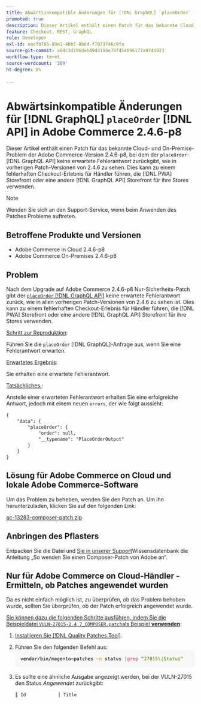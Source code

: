 ```yaml
---
title: Abwärtsinkompatible Änderungen für [!DNL GraphQL] `placeOrder` [!DNL API] in Adobe Commerce 2.4.6-p8
promoted: true
description: Dieser Artikel enthält einen Patch für das bekannte Cloud- und On-Premise-Problem der Adobe Commerce-Version 2.4.6-p8, bei dem „placeOrder [!DNL GraphQL API]  keine erwartete Fehlerantwort zurückgibt, wie in vorherigen Patch-Versionen von 2.4.6 zu sehen. Dies kann zu einem fehlerhaften Kauferlebnis führen, wenn Händler die PWA-Storefront oder eine andere  [!DNL GraphQL API]-basierte Storefront für ihre Stores verwenden.
feature: Checkout, REST, GraphQL
role: Developer
exl-id: eacfb785-89e1-4bb7-8b6d-f7073746c9fa
source-git-commit: a84c3d296deb49d419be78f454696177a974d923
workflow-type: tm+mt
source-wordcount: '369'
ht-degree: 0%

---
```


# Abwärtsinkompatible Änderungen für [!DNL GraphQL] `placeOrder` [!DNL API] in Adobe Commerce 2.4.6-p8

Dieser Artikel enthält einen Patch für das bekannte Cloud- und On-Premise-Problem der Adobe Commerce-Version 2.4.6-p8, bei dem der `placeOrder`-[!DNL GraphQL API] keine erwartete Fehlerantwort zurückgibt, wie in vorherigen Patch-Versionen von 2.4.6 zu sehen. Dies kann zu einem fehlerhaften Checkout-Erlebnis für Händler führen, die [!DNL PWA] Storefront oder eine andere [!DNL GraphQL API] Storefront für ihre Stores verwenden.

>[!NOTE]
>
>Wenden Sie sich an den Support-Service, wenn beim Anwenden des Patches Probleme auftreten.

## Betroffene Produkte und Versionen

* Adobe Commerce in Cloud 2.4.6-p8
* Adobe Commerce On-Premises 2.4.6-p8

## Problem

Nach dem Upgrade auf Adobe Commerce 2.4.6-p8 Nur-Sicherheits-Patch gibt der [`placeOrder` [!DNL GraphQL API]](https://developer.adobe.com/commerce/webapi/graphql/schema/cart/mutations/place-order/) keine erwartete Fehlerantwort zurück, wie in allen vorherigen Patch-Versionen von 2.4.6 zu sehen ist. Dies kann zu einem fehlerhaften Checkout-Erlebnis für Händler führen, die [!DNL PWA] Storefront oder eine andere [!DNL GraphQL API] Storefront für ihre Stores verwenden.

<u>Schritt zur Reproduktion</u>:

Führen Sie die `placeOrder` [!DNL GraphQL]-Anfrage aus, wenn Sie eine Fehlerantwort erwarten.

<u>Erwartetes Ergebnis</u>:

Sie erhalten eine erwartete Fehlerantwort.

<u>Tatsächliches </u>:

Anstelle einer erwarteten Fehlerantwort erhalten Sie eine erfolgreiche Antwort, jedoch mit einem neuen `errors`, der wie folgt aussieht:

```
{
    "data": {
        "placeOrder": {
            "order": null,
            "__typename": "PlaceOrderOutput"
        }
    }
}
```

## Lösung für Adobe Commerce on Cloud und lokale Adobe Commerce-Software

Um das Problem zu beheben, wenden Sie den Patch an.
Um ihn herunterzuladen, klicken Sie auf den folgenden Link:

[ac-13283-composer-patch.zip](assets/ac-13283-composer-patch.zip)

## Anbringen des Pflasters

Entpacken Sie die Datei und [ Sie in unserer Support](https://experienceleague.adobe.com/docs/commerce-knowledge-base/kb/how-to/how-to-apply-a-composer-patch-provided-by-magento.html)Wissensdatenbank die Anleitung „So wenden Sie einen Composer-Patch von Adobe an“.

## Nur für Adobe Commerce on Cloud-Händler - Ermitteln, ob Patches angewendet wurden

Da es nicht einfach möglich ist, zu überprüfen, ob das Problem behoben wurde, sollten Sie überprüfen, ob der Patch erfolgreich angewendet wurde.

<u>Sie können dazu die folgenden Schritte ausführen, indem Sie die Beispieldatei `VULN-27015-2.4.7_COMPOSER.patch`als Beispiel **verwenden</u>**:

1. [Installieren Sie  [!DNL Quality Patches Tool]](https://experienceleague.adobe.com/docs/commerce-operations/tools/quality-patches-tool/usage.html).
1. Führen Sie den folgenden Befehl aus:<br>
   ![ac-13283-tell-if-patch-applied-code](assets/cve-2024-34102-tell-if-patch-applied-code.png)
1. Es sollte eine ähnliche Ausgabe angezeigt werden, bei der VULN-27015 den Status *Angewendet* zurückgibt:

   ```bash
   ║ Id            │ Title                                                        │ Category        │ Origin                 │ Status      │ Details                                          ║ ║ N/A           │ ../m2-hotfixes/VULN-27015-2.4.7_COMPOSER_patch.patch      │ Other           │ Local                  │ Applied     │ Patch type: Custom                                
   ```

<!-- For Step 2:
     ```bash
    vendor/bin/magento-patches -n status |grep "27015\|Status"
     ```
-->
